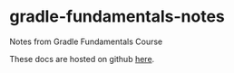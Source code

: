 # gradle-fundamentals-notes
Notes from Gradle Fundamentals Course

These docs are hosted on github [here](https://James-Hare-Accesso.github.io/gradle-fundamentals-notes/).